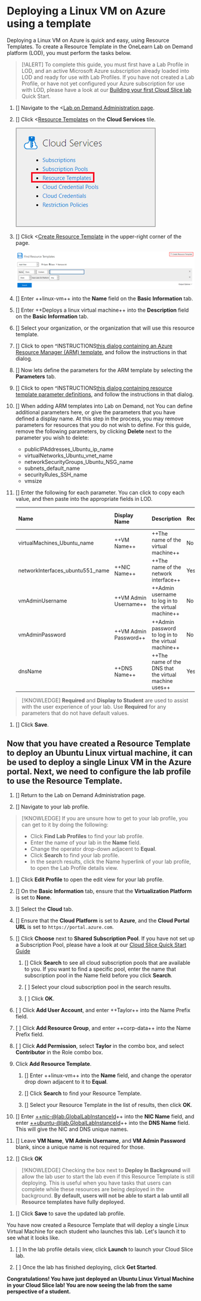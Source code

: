 # Deploying a Linux VM on Azure using a template

Deploying a Linux VM on Azure is quick and easy, using Resource Templates. To create a Resource Template in the OneLearn Lab on Demand platform (LOD), you must perform the tasks below.

> [!ALERT] To complete this guide, you must first have a Lab Profile in LOD, and an active Microsoft Azure subscription already loaded into LOD and ready for use with Lab Profiles. If you have not created a Lab Profile, or have not yet configured your Azure subscription for use with LOD, please have a look at our [Building your first Cloud Slice lab](../../../../lod-home.md/#building-your-first-cloud-slice-lab) Quick Start.

1. [] Navigate to the <[Lab on Demand Administration page](/Admin).

1. [] Click <[Resource Templates](/CloudTemplate) on the **Cloud Services** tile.

   ![Resource Templates](../cloud-slice/images/lod-open-cloud-resource-templates.png)

1. [] Click <[Create Resource Template](/CloudTemplate/Create) in the upper-right corner of the page.

   ![Create Resource Template](../cloud-slice/images/lod-create-cloud-resource-template.png)

1. [] Enter ++linux-vm++ into the **Name** field on the **Basic Information** tab.

1. [] Enter ++Deploys a linux virtual machine++ into the **Description** field on the **Basic Information** tab.

1. [] Select your organization, or the organization that will use this resource template.

1. [] Click to open ^INSTRUCTIONS[this dialog containing an Azure Resource Manager (ARM) template](sample-resource-template.md), and follow the instructions in that dialog.

1. [] Now lets define the parameters for the ARM template by selecting the **Parameters** tab.

1. [] Click to open ^INSTRUCTIONS[this dialog containing resource template parameter definitions](parameters-example.md), and follow the instructions in that dialog.

1. [] When adding ARM templates into Lab on Demand, not You can define additional parameters here, or give the parameters that you have defined a display name. At this step in the process, you may remove parameters for resources that you do not wish to define. For this guide, remove the following parameters, by clicking **Delete** next to the parameter you wish to delete:

    - publicIPAddresses_Ubuntu_ip_name
    - virtualNetworks_Ubuntu_vnet_name
    - networkSecurityGroups_Ubuntu_NSG_name
    - subnets_default_name
    - securityRules_SSH_name
    - vmsize

1. [] Enter the following for each parameter. You can click to copy each value, and then paste into the appropriate fields in LOD. 

    |Name|Display Name|Description|Required|Display To Student|
    |--|--|--|--|--|
    |virtualMachines_Ubuntu_name|++VM Name++|++The name of the virtual machine++|No|Yes|
    |networkInterfaces_ubuntu551_name|++NIC Name++|++The name of the network interface++|Yes|No|
    |vmAdminUsername|++VM Admin Username++|++Admin username to log in to the virtual machine++|No|Yes|
    |vmAdminPassword|++VM Admin Password++|++Admin password to log in to the virtual machine++|No|Yes|
    |dnsName|++DNS Name++|++The name of the DNS that the virtual machine uses++|Yes|Yes|

> [!KNOWLEDGE] **Required** and **Display to Student** are used to assist with the user experience of your lab. Use **Required** for any parameters that do not have default values.

1. [] Click **Save**.

## Now that you have created a Resource Template to deploy an Ubuntu Linux virtual machine, it can be used to deploy a single Linux VM in the Azure portal. Next, we need to configure the lab profile to use the Resource Template. 

1. [] Return to the Lab on Demand Administration page. 

1. [] Navigate to your lab profile. 

> [!KNOWLEDGE] If you are unsure how to get to your lab profile, you can get to it by doing the following:
> - Click **Find Lab Profiles** to find your lab profile. 
> - Enter the name of your lab in the **Name** field.
> - Change the operator drop-down adjacent to **Equal**.
> - Click **Search** to find your lab profile. 
> - In the search results, click the Name hyperlink of your lab profile, to open the Lab Profile details view.

1. [] Click **Edit Profile** to open the edit view for your lab profile. 

1. [] On the **Basic Information** tab, ensure that the **Virtualization Platform** is set to **None**.

1. [] Select the **Cloud** tab. 

1. [] Ensure that the **Cloud Platform** is set to **Azure**, and the **Cloud Portal URL** is set to ```https://portal.azure.com```.

1. [] Click **Choose** next to **Shared Subscription Pool**. If you have not set up a Subscription Pool, please have a look at our [Cloud Slice Quick Start Guide](/lod/quick-starts/cloud-slice/add-subscription-into-lod.md)

    1. [] Click **Search** to see all cloud subscription pools that are available to you. If you want to find a specific pool, enter the name that subscription pool in the Name field before you click **Search**.

    1. [ ] Select your cloud subscription pool in the search results.
    
    1. [ ] Click **OK**.

1. [ ] Click **Add User Account**, and enter ++Taylor++ into the Name Prefix field.

1. [ ] Click **Add Resource Group**, and enter ++corp-data++ into the Name Prefix field.

1. [ ] Click **Add Permission**, select **Taylor** in the combo box, and select **Contributor** in the Role combo box.

1. Click **Add Resource Template**.

    1. [] Enter ++linux-vm++ into the **Name** field, and change the operator drop down adjacent to it to **Equal**. 

    1. [] Click **Search** to find your Resource Template.

    1. [] Select your Resource Template in the list of results, then click **OK**.

1. [] Enter ++nic-@lab.GlobalLabInstanceId++ into the **NIC Name** field, and enter ++ubuntu-@lab.GlobalLabInstanceId++ into the **DNS Name** field. This will give the NIC and DNS unique names. 

1. [] Leave **VM Name**, **VM Admin Username**, and **VM Admin Password** blank, since a unique name is not required for those.

1. [] Click **OK**

> [!KNOWLEDGE] Checking the box next to **Deploy In Background** will allow the lab user to start the lab even if this Resource Template is still deploying. This is  useful when you have tasks that users can complete while these resources are being deployed in the background. **By default, users will not be able to start a lab until all Resource templates have fully deployed.**

1. [] Click **Save** to save the updated lab profile. 

You have now created a Resource Template that will deploy a single Linux Virtual Machine for each student who launches this lab. Let's launch it to see what it looks like.

1. [ ] In the lab profile details view, click **Launch** to launch your Cloud Slice lab.

1. [ ] Once the lab has finished deploying, click **Get Started**.

**Congratulations! You have just deployed an Ubuntu Linux Virtual Machine in your Cloud Slice lab! You are now seeing the lab from the same perspective of a student.**

